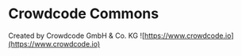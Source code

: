 # Crowdcode Commons

Created by Crowdcode GmbH & Co. KG
![https://www.crowdcode.io](https://www.crowdcode.io)
